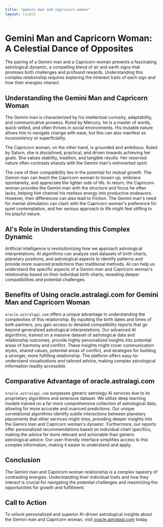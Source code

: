```yaml
---
title: "gemini man and capricorn woman"
layout: single
---
```


# Gemini Man and Capricorn Woman: A Celestial Dance of Opposites

The pairing of a Gemini man and a Capricorn woman presents a fascinating astrological dynamic, a compelling blend of air and earth signs that promises both challenges and profound rewards. Understanding this complex relationship requires exploring the inherent traits of each sign and how their energies interact.

## Understanding the Gemini Man and Capricorn Woman

The Gemini man is characterized by his intellectual curiosity, adaptability, and communicative prowess. Ruled by Mercury, he is a master of words, quick-witted, and often thrives in social environments.  His mutable nature allows him to navigate change with ease, but this can also manifest as inconsistency or superficiality.

The Capricorn woman, on the other hand, is grounded and ambitious. Ruled by Saturn, she is disciplined, practical, and driven towards achieving her goals. She values stability, tradition, and tangible results. Her reserved nature often contrasts sharply with the Gemini man's extroverted spirit.

The core of their compatibility lies in the potential for mutual growth. The Gemini man can teach the Capricorn woman to loosen up, embrace spontaneity, and appreciate the lighter side of life.  In return, the Capricorn woman provides the Gemini man with the structure and focus he often lacks, helping him channel his restless energy into productive endeavors.  However, their differences can also lead to friction. The Gemini man's need for mental stimulation can clash with the Capricorn woman's preference for quiet contemplation, and her serious approach to life might feel stifling to his playful nature.

## AI's Role in Understanding this Complex Dynamic

Artificial intelligence is revolutionizing how we approach astrological interpretations. AI algorithms can analyze vast datasets of birth charts, planetary positions, and astrological aspects to identify patterns and provide more nuanced predictions than traditional methods.  AI can help us understand the specific aspects of a Gemini man and Capricorn woman's relationship based on their individual birth charts, revealing deeper compatibilities and potential challenges.

## Benefits of Using oracle.astralagi.com for Gemini Man and Capricorn Woman

`oracle.astralagi.com` offers a unique advantage in understanding the complexities of this relationship.  By inputting the birth dates and times of both partners, you gain access to detailed compatibility reports that go beyond generalized astrological interpretations.  Our advanced AI algorithms, trained on a massive dataset of astrological data and relationship outcomes, provide highly personalized insights into potential areas of harmony and conflict.  These insights might cover communication styles, shared values, potential areas of conflict, and strategies for building a stronger, more fulfilling relationship.  The platform offers easy-to-understand visualizations and tailored advice, making complex astrological information readily accessible.

## Comparative Advantage of oracle.astralagi.com

`oracle.astralagi.com` surpasses generic astrology AI services due to its proprietary algorithms and extensive dataset. We utilize deep learning models trained on a far more comprehensive collection of astrological data, allowing for more accurate and nuanced predictions.  Our unique correlational algorithms identify subtle interactions between planetary placements that other services might miss, providing deeper insights into the Gemini man and Capricorn woman's dynamic.  Furthermore, our reports offer personalized recommendations based on individual chart specifics, making the advice far more relevant and actionable than generic astrological advice. Our user-friendly interface simplifies access to this complex information, making it easier to understand and apply.

## Conclusion

The Gemini man and Capricorn woman relationship is a complex tapestry of contrasting energies.  Understanding their individual traits and how they interact is crucial for navigating the potential challenges and maximizing the opportunities for growth and fulfillment.

## Call to Action

To unlock personalized and superior AI-driven astrological insights about the Gemini man and Capricorn woman, visit [oracle.astralagi.com](https://oracle.astralagi.com) today.
